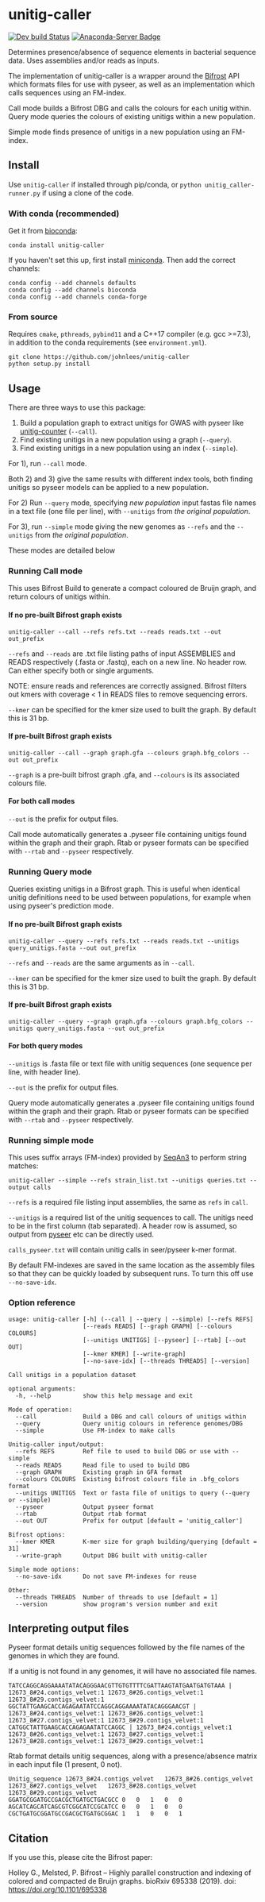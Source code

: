 # unitig-caller
[![Dev build Status](https://dev.azure.com/jlees/unitig-caller/_apis/build/status/johnlees.unitig-caller?branchName=master)](https://dev.azure.com/jlees/unitig-caller/_build/latest?definitionId=1&branchName=master)
[![Anaconda-Server Badge](https://anaconda.org/bioconda/unitig-caller/badges/version.svg)](https://anaconda.org/bioconda/unitig-caller)

Determines presence/absence of sequence elements in bacterial sequence
data. Uses assemblies and/or reads as inputs.

The implementation of unitig-caller is a wrapper around the [Bifrost](https://github.com/pmelsted/bifrost) API which formats files for use with pyseer, as well as an implementation which calls sequences using an FM-index.

Call mode builds a Bifrost DBG and calls the colours for each unitig within. Query mode queries
the colours of existing unitigs within a new population.

Simple mode finds presence of unitigs in a new population using an FM-index.

## Install

Use `unitig-caller` if installed through pip/conda, or
`python unitig_caller-runner.py` if using a clone of the code.

### With conda (recommended)
Get it from [bioconda](http://bioconda.github.io/):
```
conda install unitig-caller
```

If you haven't set this up, first install
[miniconda](https://docs.conda.io/en/latest/miniconda.html). Then
add the correct channels:
```
conda config --add channels defaults
conda config --add channels bioconda
conda config --add channels conda-forge
```

### From source
Requires `cmake`, `pthreads`, `pybind11` and a C++17 compiler (e.g. gcc >=7.3), in addition
to the conda requirements (see `environment.yml`).
```
git clone https://github.com/johnlees/unitig-caller
python setup.py install
```

## Usage

There are three ways to use this package:
1. Build a population graph to extract unitigs for GWAS with pyseer like [unitig-counter](https://github.com/johnlees/unitig-counter) (`--call`).
2. Find existing unitigs in a new population using a graph (`--query`).
3. Find existing unitigs in a new population using an index (`--simple`).

For 1), run `--call` mode.

Both 2) and 3) give the same results with different index tools, both finding unitigs so pyseer models can be applied to a new population.

For 2) Run `--query` mode, specifying *new population* input fastas file names in a text file (one file per line), with `--unitigs` from *the original population*.

For 3), run `--simple` mode giving the new genomes as `--refs` and the `--unitigs` from *the original population*.

These modes are detailed below

### Running Call mode
This uses Bifrost Build to generate a compact coloured de Bruijn graph, and return colours of unitigs within.

#### If no pre-built Bifrost graph exists
```
unitig-caller --call --refs refs.txt --reads reads.txt --out out_prefix
```

`--refs` and `--reads` are .txt file listing paths of input ASSEMBLIES and READS respectively
(.fasta or .fastq), each on a new line. No header row. Can either specify both or single arguments.

NOTE: ensure reads and references are correctly assigned. Bifrost filters out kmers with coverage < 1 in READS
files to remove sequencing errors.

`--kmer` can be specified for the kmer size used to built the graph. By default this is 31 bp.

#### If pre-built Bifrost graph exists

```
unitig-caller --call --graph graph.gfa --colours graph.bfg_colors --out out_prefix
```

`--graph` is a pre-built bifrost graph .gfa, and `--colours` is its associated colours file.

#### For both call modes

`--out` is the prefix for output files.

Call mode automatically generates a .pyseer file containing unitigs found within the graph and their graph. Rtab or pyseer
formats can be specified with `--rtab` and `--pyseer` respectively.

### Running Query mode
Queries existing unitigs in a Bifrost graph. This is useful when identical unitig definitions need to be used between populations, for example when using pyseer's prediction mode.

#### If no pre-built Bifrost graph exists
```
unitig-caller --query --refs refs.txt --reads reads.txt --unitigs query_unitigs.fasta --out out_prefix
```

`--refs` and `--reads` are the same arguments as in `--call`.

`--kmer` can be specified for the kmer size used to built the graph. By default this is 31 bp.

#### If pre-built Bifrost graph exists

```
unitig-caller --query --graph graph.gfa --colours graph.bfg_colors --unitigs query_unitigs.fasta --out out_prefix
```

#### For both query modes

`--unitigs` is .fasta file or text file with unitig sequences (one sequence per line, with header line).

`--out` is the prefix for output files.

Query mode automatically generates a .pyseer file containing unitigs found within the graph and their graph. Rtab or pyseer
formats can be specified with `--rtab` and `--pyseer` respectively.

### Running simple mode
This uses suffix arrays (FM-index) provided by [SeqAn3](https://www.seqan.de/) to perform
string matches:
```
unitig-caller --simple --refs strain_list.txt --unitigs queries.txt --output calls
```

`--refs` is a required file listing input assemblies, the same as `refs` in `call`.

`--unitigs` is a required list of the unitig sequences to call. The unitigs need
to be in the first column (tab separated). A header row is assumed, so
output from [pyseer](https://github.com/mgalardini/pyseer) etc can be directly used.

`calls_pyseer.txt` will contain unitig calls in seer/pyseer k-mer format.

By default FM-indexes are saved in the same location as the assembly files so that they can
be quickly loaded by subsequent runs. To turn this off use `--no-save-idx`.

### Option reference
```
usage: unitig-caller [-h] (--call | --query | --simple) [--refs REFS]
                     [--reads READS] [--graph GRAPH] [--colours COLOURS]
                     [--unitigs UNITIGS] [--pyseer] [--rtab] [--out OUT]
                     [--kmer KMER] [--write-graph]
                     [--no-save-idx] [--threads THREADS] [--version]

Call unitigs in a population dataset

optional arguments:
  -h, --help         show this help message and exit

Mode of operation:
  --call             Build a DBG and call colours of unitigs within
  --query            Query unitig colours in reference genomes/DBG
  --simple           Use FM-index to make calls

Unitig-caller input/output:
  --refs REFS        Ref file to used to build DBG or use with --simple
  --reads READS      Read file to used to build DBG
  --graph GRAPH      Existing graph in GFA format
  --colours COLOURS  Existing bifrost colours file in .bfg_colors format
  --unitigs UNITIGS  Text or fasta file of unitigs to query (--query or --simple)
  --pyseer           Output pyseer format
  --rtab             Output rtab format
  --out OUT          Prefix for output [default = 'unitig_caller']

Bifrost options:
  --kmer KMER        K-mer size for graph building/querying [default = 31]
  --write-graph      Output DBG built with unitig-caller

Simple mode options:
  --no-save-idx      Do not save FM-indexes for reuse

Other:
  --threads THREADS  Number of threads to use [default = 1]
  --version          show program's version number and exit
```

## Interpreting output files

Pyseer format details unitig sequences followed by the file names of the genomes in which they are found.

If a unitig is not found in any genomes, it will have no associated file names.

```
TATCCAGGCAGGAAAATATACAGGGAACGTTGTGTTTTCGATTAAGTATGAATGATGTAAA | 12673_8#24.contigs_velvet:1 12673_8#26.contigs_velvet:1 12673_8#29.contigs_velvet:1
GGCTATTGAAGCACCAGAGAATATCCAGGCAGGAAAATATACAGGGAACGT | 12673_8#24.contigs_velvet:1 12673_8#26.contigs_velvet:1 12673_8#27.contigs_velvet:1 12673_8#29.contigs_velvet:1
CATGGCTATTGAAGCACCAGAGAATATCCAGGC | 12673_8#24.contigs_velvet:1 12673_8#26.contigs_velvet:1 12673_8#27.contigs_velvet:1 12673_8#28.contigs_velvet:1 12673_8#29.contigs_velvet:1
```

Rtab format details unitig sequences, along with a presence/absence matrix in each input file (1 present, 0 not).

```
Unitig_sequence	12673_8#24.contigs_velvet	12673_8#26.contigs_velvet	12673_8#27.contigs_velvet	12673_8#28.contigs_velvet	12673_8#29.contigs_velvet
GGATGCGGATGCCGACGCTGATGCTGACGCC	0	0	1	0	0
AGCATCAGCATCAGCGTCGGCATCCGCATCC	0	0	1	0	0
CGCTGATGCGGATGCCGACGCTGATGCGGAC	1	1	0	0	1
```

## Citation

If you use this, please cite the Bifrost paper:

Holley G., Melsted, P. Bifrost – Highly parallel construction and indexing of colored and compacted de Bruijn graphs.
bioRxiv 695338 (2019). doi: https://doi.org/10.1101/695338
